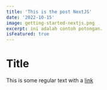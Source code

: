 ```yaml
---
title: 'This is the post NextJS'
date: '2022-10-15'
image: getting-started-nextjs.png
excerpt: ini adalah contoh potongan.
isFeatured: true
---
```


# Title

This is some regular text with a [link](https://google.com)
